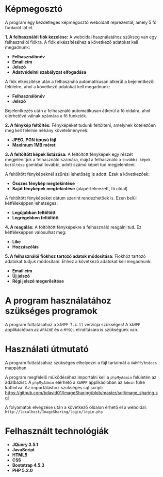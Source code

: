 # Képmegosztó

A program egy kezdetleges képmegosztó weboldalt reprezentál, amely 5 fő funkciót lát el.

**1. A felhasználói fiók kezelése:**
A weboldal használatához szükség van egy felhasználói fiókra.
A fiók elkészítéséhez a következő adatokat kell megadnunk:
* **Felhasználónév**
* **Email cím**
* **Jelszó**
* **Adatvédelmi szabályzat elfogadása**

A fiók elkészítése után a felhasználó automatikusan átkerül a bejelentkezői felületre, ahol a következő adatokat kell megadnunk:
* **Felhasználónév**
* **Jelszó**

Bejelentkezés után a felhasználó automatikusan átkerül a fő oldalra, ahol elérhetővé válnak számára a fő funkciók.

**2. A fénykép feltöltés:**
Fényképeket tudunk feltölteni, amelynek kötelezően meg kell felelnie néhány követelménynek:
* **JPEG, PGN típusú fájl**
* **Maximum 1MB méret**

**3. A feltöltött képek listázása:**
A feltöltött fényképek egy részét megjelenítjük a felhasználó számára, majd a felhasználó a `további képek betöltése` gombbal további, adott számú képet tud megjeleníteni.

A feltöltött fényképeknél szűrési lehetőség is adott.
Ezek a következőek:
* **Összes fénykép megtekintése**
* **Saját fényképek megtekintése** (alapértelmezett, fő oldal)

A feltöltött fényképeket dátum szerint rendezhetőek is. 
Ezen belül kétféleképpen lehetséges:
* **Legújabban feltöltött**
* **Legrégebben feltöltött**

**4. A reagálás:**
A föltöltött fényképekre a felhasználó reagálni tud.
Ez kétféleképpen valósulhat meg:
* **Like**
* **Hozzászólás**

**5. A felhasználói fiókhoz tartozó adatok módosítása:**
Fiokhóz tartozó adatokat tudjuk módosítani.
Ehhez a következő adatokat kell megadnunk:
 * **Email cím**
 * **Új jelszó**
 * **Régi jelszó megerősítése**

# A program használatához szükséges programok

A program futtatásához a `XAMPP 7.4.11` verziója szükséges!
A `XAMPP` applikációban az `APACHE` és a `MYSQL` elindítására is szükségünk van.

# Használati útmutató
A program futtatásához szükséges elhelyezni a fájl tartalmát a `XAMPP/htdocs` mappában.

A program megfelelő mükődéséhez importálni kell a `phpMyAdmin` felületén az adatbázist. 
A `phpMyAdmin` elérhető a `XAMPP` applikációban az `Admin` fülre kattintva.
Az importáláshoz szükséges sql script:
https://github.com/bdavid01/ImageSharing/blob/master/sql/image_sharing.sql

A folyamatok elvégzése után a következő oldalon érhető el a weboldal:
`http://localhost/ImageSharing/login/login.php`

# Felhasznált technológiák
* **JQuery 3.5.1**
* **JavaScript**
* **HTML5**
* **CSS**
* **Bootstrap 4.5.3**
* **PHP 5.2.0**